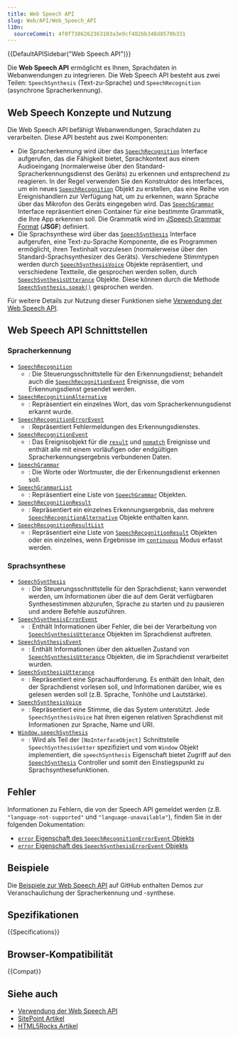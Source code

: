 ```yaml
---
title: Web Speech API
slug: Web/API/Web_Speech_API
l10n:
  sourceCommit: 4f0f7386262363103a3e9cf482bb348d8570b331
---
```


{{DefaultAPISidebar("Web Speech API")}}

Die **Web Speech API** ermöglicht es Ihnen, Sprachdaten in Webanwendungen zu integrieren. Die Web Speech API besteht aus zwei Teilen: `SpeechSynthesis` (Text-zu-Sprache) und `SpeechRecognition` (asynchrone Spracherkennung).

## Web Speech Konzepte und Nutzung

Die Web Speech API befähigt Webanwendungen, Sprachdaten zu verarbeiten. Diese API besteht aus zwei Komponenten:

- Die Spracherkennung wird über das [`SpeechRecognition`](/de/docs/Web/API/SpeechRecognition) Interface aufgerufen, das die Fähigkeit bietet, Sprachkontext aus einem Audioeingang (normalerweise über den Standard-Spracherkennungsdienst des Geräts) zu erkennen und entsprechend zu reagieren. In der Regel verwenden Sie den Konstruktor des Interfaces, um ein neues [`SpeechRecognition`](/de/docs/Web/API/SpeechRecognition) Objekt zu erstellen, das eine Reihe von Ereignishandlern zur Verfügung hat, um zu erkennen, wann Sprache über das Mikrofon des Geräts eingegeben wird. Das [`SpeechGrammar`](/de/docs/Web/API/SpeechGrammar) Interface repräsentiert einen Container für eine bestimmte Grammatik, die Ihre App erkennen soll. Die Grammatik wird im [JSpeech Grammar Format](https://www.w3.org/TR/jsgf/) (**JSGF**) definiert.
- Die Sprachsynthese wird über das [`SpeechSynthesis`](/de/docs/Web/API/SpeechSynthesis) Interface aufgerufen, eine Text-zu-Sprache Komponente, die es Programmen ermöglicht, ihren Textinhalt vorzulesen (normalerweise über den Standard-Sprachsynthesizer des Geräts). Verschiedene Stimmtypen werden durch [`SpeechSynthesisVoice`](/de/docs/Web/API/SpeechSynthesisVoice) Objekte repräsentiert, und verschiedene Textteile, die gesprochen werden sollen, durch [`SpeechSynthesisUtterance`](/de/docs/Web/API/SpeechSynthesisUtterance) Objekte. Diese können durch die Methode [`SpeechSynthesis.speak()`](/de/docs/Web/API/SpeechSynthesis/speak) gesprochen werden.

Für weitere Details zur Nutzung dieser Funktionen siehe [Verwendung der Web Speech API](/de/docs/Web/API/Web_Speech_API/Using_the_Web_Speech_API).

## Web Speech API Schnittstellen

### Spracherkennung

- [`SpeechRecognition`](/de/docs/Web/API/SpeechRecognition)
  - : Die Steuerungsschnittstelle für den Erkennungsdienst; behandelt auch die [`SpeechRecognitionEvent`](/de/docs/Web/API/SpeechRecognitionEvent) Ereignisse, die vom Erkennungsdienst gesendet werden.
- [`SpeechRecognitionAlternative`](/de/docs/Web/API/SpeechRecognitionAlternative)
  - : Repräsentiert ein einzelnes Wort, das vom Spracherkennungsdienst erkannt wurde.
- [`SpeechRecognitionErrorEvent`](/de/docs/Web/API/SpeechRecognitionErrorEvent)
  - : Repräsentiert Fehlermeldungen des Erkennungsdienstes.
- [`SpeechRecognitionEvent`](/de/docs/Web/API/SpeechRecognitionEvent)
  - : Das Ereignisobjekt für die [`result`](/de/docs/Web/API/SpeechRecognition/result_event) und [`nomatch`](/de/docs/Web/API/SpeechRecognition/nomatch_event) Ereignisse und enthält alle mit einem vorläufigen oder endgültigen Spracherkennungsergebnis verbundenen Daten.
- [`SpeechGrammar`](/de/docs/Web/API/SpeechGrammar)
  - : Die Worte oder Wortmuster, die der Erkennungsdienst erkennen soll.
- [`SpeechGrammarList`](/de/docs/Web/API/SpeechGrammarList)
  - : Repräsentiert eine Liste von [`SpeechGrammar`](/de/docs/Web/API/SpeechGrammar) Objekten.
- [`SpeechRecognitionResult`](/de/docs/Web/API/SpeechRecognitionResult)
  - : Repräsentiert ein einzelnes Erkennungsergebnis, das mehrere [`SpeechRecognitionAlternative`](/de/docs/Web/API/SpeechRecognitionAlternative) Objekte enthalten kann.
- [`SpeechRecognitionResultList`](/de/docs/Web/API/SpeechRecognitionResultList)
  - : Repräsentiert eine Liste von [`SpeechRecognitionResult`](/de/docs/Web/API/SpeechRecognitionResult) Objekten oder ein einzelnes, wenn Ergebnisse im [`continuous`](/de/docs/Web/API/SpeechRecognition/continuous) Modus erfasst werden.

### Sprachsynthese

- [`SpeechSynthesis`](/de/docs/Web/API/SpeechSynthesis)
  - : Die Steuerungsschnittstelle für den Sprachdienst; kann verwendet werden, um Informationen über die auf dem Gerät verfügbaren Synthesestimmen abzurufen, Sprache zu starten und zu pausieren und andere Befehle auszuführen.
- [`SpeechSynthesisErrorEvent`](/de/docs/Web/API/SpeechSynthesisErrorEvent)
  - : Enthält Informationen über Fehler, die bei der Verarbeitung von [`SpeechSynthesisUtterance`](/de/docs/Web/API/SpeechSynthesisUtterance) Objekten im Sprachdienst auftreten.
- [`SpeechSynthesisEvent`](/de/docs/Web/API/SpeechSynthesisEvent)
  - : Enthält Informationen über den aktuellen Zustand von [`SpeechSynthesisUtterance`](/de/docs/Web/API/SpeechSynthesisUtterance) Objekten, die im Sprachdienst verarbeitet wurden.
- [`SpeechSynthesisUtterance`](/de/docs/Web/API/SpeechSynthesisUtterance)
  - : Repräsentiert eine Sprachaufforderung. Es enthält den Inhalt, den der Sprachdienst vorlesen soll, und Informationen darüber, wie es gelesen werden soll (z.B. Sprache, Tonhöhe und Lautstärke).
- [`SpeechSynthesisVoice`](/de/docs/Web/API/SpeechSynthesisVoice)
  - : Repräsentiert eine Stimme, die das System unterstützt. Jede `SpeechSynthesisVoice` hat ihren eigenen relativen Sprachdienst mit Informationen zur Sprache, Name und URI.
- [`Window.speechSynthesis`](/de/docs/Web/API/Window/speechSynthesis)
  - : Wird als Teil der `[NoInterfaceObject]` Schnittstelle `SpeechSynthesisGetter` spezifiziert und vom `Window` Objekt implementiert, die `speechSynthesis` Eigenschaft bietet Zugriff auf den [`SpeechSynthesis`](/de/docs/Web/API/SpeechSynthesis) Controller und somit den Einstiegspunkt zu Sprachsynthesefunktionen.

## Fehler

Informationen zu Fehlern, die von der Speech API gemeldet werden (z.B. `"language-not-supported"` und `"language-unavailable"`), finden Sie in der folgenden Dokumentation:

- [`error` Eigenschaft des `SpeechRecognitionErrorEvent` Objekts](/de/docs/Web/API/SpeechRecognitionErrorEvent/error)
- [`error` Eigenschaft des `SpeechSynthesisErrorEvent` Objekts](/de/docs/Web/API/SpeechSynthesisErrorEvent/error)

## Beispiele

Die [Beispiele zur Web Speech API](https://github.com/mdn/dom-examples/tree/main/web-speech-api) auf GitHub enthalten Demos zur Veranschaulichung der Spracherkennung und -synthese.

## Spezifikationen

{{Specifications}}

## Browser-Kompatibilität

{{Compat}}

## Siehe auch

- [Verwendung der Web Speech API](/de/docs/Web/API/Web_Speech_API/Using_the_Web_Speech_API)
- [SitePoint Artikel](https://www.sitepoint.com/talking-web-pages-and-the-speech-synthesis-api/)
- [HTML5Rocks Artikel](https://developer.chrome.com/blog/web-apps-that-talk-introduction-to-the-speech-synthesis-api/)
